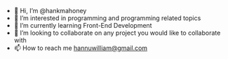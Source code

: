 - 👋 Hi, I’m @hankmahoney
- 👀 I’m interested in programming and programming related topics
- 🌱 I’m currently learning Front-End Development
- 💞️ I’m looking to collaborate on any project you would like to collaborate with
- 📫 How to reach me hannuwilliam@gmail.com

<!---
hankmahoney/hankmahoney is a ✨ special ✨ repository because its `README.md` (this file) appears on your GitHub profile.
You can click the Preview link to take a look at your changes.
--->
